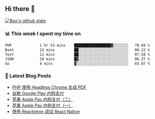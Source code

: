 ## Hi there 👋

[![Boo's github stats](https://github-readme-stats.vercel.app/api?username=0xAiKang)](https://github.com/anuraghazra/github-readme-stats)

<!-- [![Most Used Langs](https://github-readme-stats.vercel.app/api/top-langs/?username=0xAiKang)](https://github.com/anuraghazra/github-readme-stats) -->

### 📊 This week I spent my time on
<!--START_SECTION:waka-->

```txt
PHP             1 hr 53 mins    █████████████████▓░░░░░░░   70.69 %
Bash            12 mins         ██░░░░░░░░░░░░░░░░░░░░░░░   08.12 %
Text            12 mins         ██░░░░░░░░░░░░░░░░░░░░░░░   07.58 %
JSON            10 mins         █▓░░░░░░░░░░░░░░░░░░░░░░░   06.37 %
Go              4 mins          ▓░░░░░░░░░░░░░░░░░░░░░░░░   03.07 %
```

<!--END_SECTION:waka-->

### 📕 Latest Blog Posts
<!-- BLOG-POST-LIST:START -->
- [PHP 使用 Headless Chrome 生成 PDF](https://www.0x2beace.com/php-uses-headless-chrome-to-generate-pdf/)
- [谷歌 Google Play 内购支付](https://www.0x2beace.com/google-in-app-purchase-payment/)
- [苹果 Apple Pay 内购支付（二）](https://www.0x2beace.com/apple-in-app-purchase-payment-2/)
- [苹果 Apple Pay 内购支付（一）](https://www.0x2beace.com/apple-in-app-purchase-payment-1/)
- [使用 Reactotron 调试 React Native](https://www.0x2beace.com/debug-react-native-using-reactotron/)
<!-- BLOG-POST-LIST:END -->

